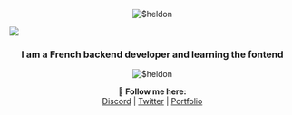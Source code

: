 <p align="center"> <img src="https://svg-banners.vercel.app/api?type=origin&text1=I%20im%20$heldon%E2%9C%A8%EF%B8%8F" alt="$heldon" /> </p>
<img src="https://discord.c99.nl/widget/theme-3/999325599740997705.png">
<h3 align="center">I am a French backend developer and learning the fontend</h3>
<p align="center"> <img src="https://komarev.com/ghpvc/?username=marius-bzcn&label=Profile%20views&color=0e75b6&style=flat" alt="$heldon" /> </p>

<p align="center">
  <b>🖤 Follow me here:</b><br>
  <a href="https://discord.sheldon-dev.fr">Discord</a> |
  <a href="https://twitter.com/Sheldon_Dev">Twitter</a> |
  <a href="https://sheldon-dev.fr">Portfolio</a>
  <br><br>
  <br><br>
</p>
